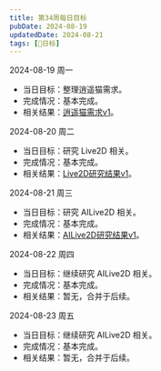 ```yaml
---
title: 第34周每日目标
pubDate: 2024-08-19
updatedDate: 2024-08-21
tags: [📆日标]
---
```


2024-08-19 周一

- 当日目标：整理逍遥猫需求。
- 完成情况：基本完成。
- 相关结果：[逍遥猫需求v1](/lab/20240819b-xycat-req-v1)。

2024-08-20 周二

- 当日目标：研究 Live2D 相关。
- 完成情况：基本完成。
- 相关结果：[Live2D研究结果v1](/lab/20240820b-live2d-research-v1)。

2024-08-21 周三

- 当日目标：研究 AILive2D 相关。
- 完成情况：基本完成。
- 相关结果：[AILive2D研究结果v1](/lab/20240821c-ai-live2d-research-v1)。

2024-08-22 周四

- 当日目标：继续研究 AILive2D 相关。
- 完成情况：基本完成。
- 相关结果：暂无，合并于后续。

2024-08-23 周五

- 当日目标：继续研究 AILive2D 相关。
- 完成情况：基本完成。
- 相关结果：暂无，合并于后续。
